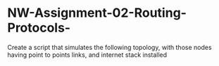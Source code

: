 # NW-Assignment-02-Routing-Protocols-
Create a script that simulates the following topology, with those nodes having point to points links, and internet stack installed
